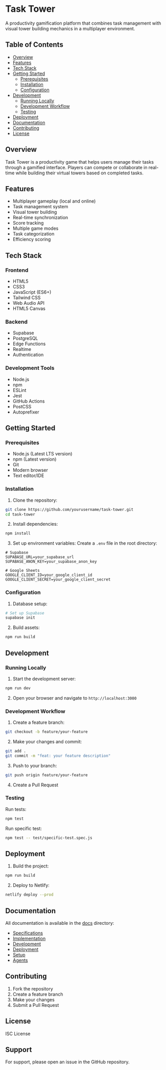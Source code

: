 # Task Tower

A productivity gamification platform that combines task management with visual tower building mechanics in a multiplayer environment.

## Table of Contents

- [Overview](#overview)
- [Features](#features)
- [Tech Stack](#tech-stack)
- [Getting Started](#getting-started)
  - [Prerequisites](#prerequisites)
  - [Installation](#installation)
  - [Configuration](#configuration)
- [Development](#development)
  - [Running Locally](#running-locally)
  - [Development Workflow](#development-workflow)
  - [Testing](#testing)
- [Deployment](#deployment)
- [Documentation](#documentation)
- [Contributing](#contributing)
- [License](#license)

## Overview

Task Tower is a productivity game that helps users manage their tasks through a gamified interface. Players can compete or collaborate in real-time while building their virtual towers based on completed tasks.

## Features

- Multiplayer gameplay (local and online)
- Task management system
- Visual tower building
- Real-time synchronization
- Score tracking
- Multiple game modes
- Task categorization
- Efficiency scoring

## Tech Stack

### Frontend
- HTML5
- CSS3
- JavaScript (ES6+)
- Tailwind CSS
- Web Audio API
- HTML5 Canvas

### Backend
- Supabase
- PostgreSQL
- Edge Functions
- Realtime
- Authentication

### Development Tools
- Node.js
- npm
- ESLint
- Jest
- GitHub Actions
- PostCSS
- Autoprefixer

## Getting Started

### Prerequisites

- Node.js (Latest LTS version)
- npm (Latest version)
- Git
- Modern browser
- Text editor/IDE

### Installation

1. Clone the repository:
```bash
git clone https://github.com/yourusername/task-tower.git
cd task-tower
```

2. Install dependencies:
```bash
npm install
```

3. Set up environment variables:
Create a `.env` file in the root directory:
```
# Supabase
SUPABASE_URL=your_supabase_url
SUPABASE_ANON_KEY=your_supabase_anon_key

# Google Sheets
GOOGLE_CLIENT_ID=your_google_client_id
GOOGLE_CLIENT_SECRET=your_google_client_secret
```

### Configuration

1. Database setup:
```bash
# Set up Supabase
supabase init
```

2. Build assets:
```bash
npm run build
```

## Development

### Running Locally

1. Start the development server:
```bash
npm run dev
```

2. Open your browser and navigate to `http://localhost:3000`

### Development Workflow

1. Create a feature branch:
```bash
git checkout -b feature/your-feature
```

2. Make your changes and commit:
```bash
git add .
git commit -m "feat: your feature description"
```

3. Push to your branch:
```bash
git push origin feature/your-feature
```

4. Create a Pull Request

### Testing

Run tests:
```bash
npm test
```

Run specific test:
```bash
npm test -- test/specific-test.spec.js
```

## Deployment

1. Build the project:
```bash
npm run build
```

2. Deploy to Netlify:
```bash
netlify deploy --prod
```

## Documentation

All documentation is available in the [docs](docs) directory:
- [Specifications](docs/specifications)
- [Implementation](docs/implementation)
- [Development](docs/development)
- [Deployment](docs/deployment)
- [Setup](docs/setup)
- [Agents](docs/agents)

## Contributing

1. Fork the repository
2. Create a feature branch
3. Make your changes
4. Submit a Pull Request

## License

ISC License

## Support

For support, please open an issue in the GitHub repository.
